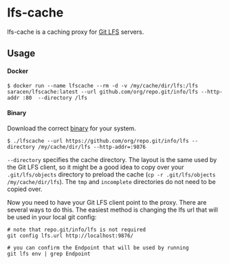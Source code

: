 # lfs-cache

lfs-cache is a caching proxy for [Git LFS](https://git-lfs.github.com/) servers.

## Usage

#### Docker

```
$ docker run --name lfscache --rm -d -v /my/cache/dir/lfs:/lfs saracen/lfscache:latest --url github.com/org/repo.git/info/lfs --http-addr :80  --directory /lfs
```

#### Binary

Download the correct [binary](https://github.com/saracen/lfscache/releases) for your system.

```
$ ./lfscache --url https://github.com/org/repo.git/info/lfs --directory /my/cache/dir/lfs --http-addr=:9876
```

`--directory` specifies the cache directory. The layout is the same used by the
Git LFS client, so it might be a good idea to copy over your `.git/lfs/objects`
directory to preload the cache (`cp -r .git/lfs/objects /my/cache/dir/lfs`).
The `tmp` and `incomplete` directories do not need to be copied over.

Now you need to have your Git LFS client point to the proxy. There are several
ways to do this. The easiest method is changing the lfs url that will be used
in your local git config:
```
# note that repo.git/info/lfs is not required
git config lfs.url http://localhost:9876/

# you can confirm the Endpoint that will be used by running
git lfs env | grep Endpoint
```
